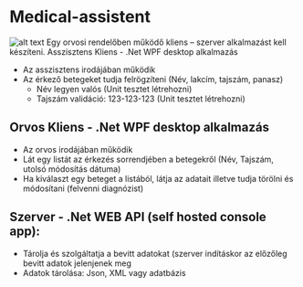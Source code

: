 # Medical-assistent
![alt text](https://github.com/pacifastacus/Medical-assistent/Client/assistent-80.png "Logo")
Egy orvosi rendelőben működő kliens – szerver alkalmazást kell készíteni.
Asszisztens Kliens - .Net WPF desktop alkalmazás
  * Az asszisztens irodájában működik
  * Az érkező betegeket tudja felrögzíteni (Név, lakcím, tajszám, panasz)
    * Név legyen valós (Unit tesztet létrehozni)
    * Tajszám validáció: 123-123-123 (Unit tesztet létrehozni)

## Orvos Kliens - .Net WPF desktop alkalmazás
  * Az orvos irodájában működik
  * Lát egy listát az érkezés sorrendjében a betegekről (Név, Tajszám, utolsó módosítás dátuma)
  * Ha kiválaszt egy beteget a listából, látja az adatait illetve tudja törölni és módosítani (felvenni diagnózist)

## Szerver - .Net WEB API (self hosted console app):
  * Tárolja és szolgáltatja a bevitt adatokat (szerver indításkor az előzőleg bevitt adatok jelenjenek meg
  * Adatok tárolása: Json, XML vagy adatbázis
